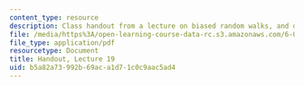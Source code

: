 ```yaml
---
content_type: resource
description: Class handout from a lecture on biased random walks, and distributions.
file: /media/https%3A/open-learning-course-data-rc.s3.amazonaws.com/6-00-introduction-to-computer-science-and-programming-fall-2008/b5a82a73992b69aca1d71c0c9aac5ad4_lec19.pdf
file_type: application/pdf
resourcetype: Document
title: Handout, Lecture 19
uid: b5a82a73-992b-69ac-a1d7-1c0c9aac5ad4
---
```

